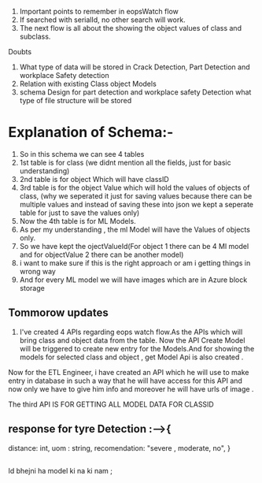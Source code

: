 1. Important points to remember in eopsWatch flow
2. If searched with serialId, no other search will work.
3. The next flow is all about the showing the object values of class and subclass.

Doubts

1. What type of data will be stored in Crack Detection, Part Detection and workplace Safety detection
2. Relation with existing Class object Models
3. schema Design for part detection and workplace safety Detection what type of file structure will be stored

# Explanation of Schema:-

1. So in this schema we can see 4 tables
2. 1st table is for class (we didnt mention all the fields, just for basic understanding)
3. 2nd table is for object Which will have classID
4. 3rd table is for the object Value which will hold the values of objects of class, (why we seperated it just for saving values because there can be multiple values and instead of saving these into json we kept a seperate table for just to save the values only)
5. Now the 4th table is for ML Models.
6. As per my understanding , the ml Model will have the Values of objects only.
7. So we have kept the ojectValueId(For object 1 there can be 4 Ml model and for objectValue 2 there can be another model)
8. i want to make sure if this is the right approach or am i getting things in wrong way
9. And for every ML model we will have images which are in Azure block storage

## Tommorow updates

1. I've created 4 APIs regarding eops watch flow.As the APIs which will bring class and object data from the table. Now the API Create Model will be triggered to create new entry for the Models.And for showing the models for selected class and object , get Model Api is also created .

Now for the ETL Engineer, i have created an API which he will use to make entry in database in such a way that he will have access for this API and now only we have to give him info and moreover he will have urls of image .

The third API IS FOR GETTING ALL MODEL DATA FOR CLASSID 

## response for tyre Detection :-->{
distance: int,
uom : string,
recomendation: "severe , moderate, no",
}
##


Id bhejni ha model ki na ki nam ;
